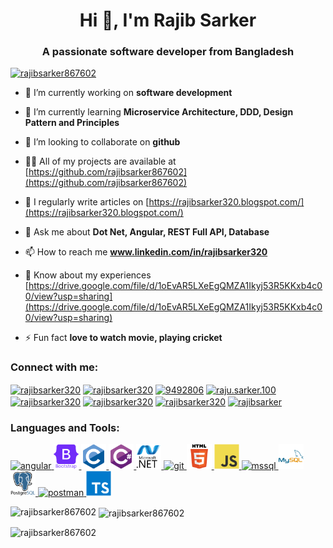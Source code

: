 [//]: <> (https://media.licdn.com/dms/image/D5603AQHOoTQDl-ltVA/profile-displayphoto-shrink_800_800/0/1709130098850?e=1720051200&v=beta&t=FojTtfS-9QS1TK3JZ9ub0BvEURdoiIkkK1kQ775_7OI)


<h1 align="center">Hi 👋, I'm Rajib Sarker</h1>
<h3 align="center">A passionate software developer from Bangladesh</h3>


<p align="left"> <a href="https://github.com/ryo-ma/github-profile-trophy"><img src="https://github-profile-trophy.vercel.app/?username=rajibsarker867602" alt="rajibsarker867602" /></a> </p>

- 🔭 I’m currently working on **software development**

- 🌱 I’m currently learning **Microservice Architecture, DDD, Design Pattern and Principles**

- 👯 I’m looking to collaborate on **github**

- 👨‍💻 All of my projects are available at [https://github.com/rajibsarker867602](https://github.com/rajibsarker867602)

- 📝 I regularly write articles on [https://rajibsarker320.blogspot.com/](https://rajibsarker320.blogspot.com/)

- 💬 Ask me about **Dot Net, Angular, REST Full API, Database**

- 📫 How to reach me **www.linkedin.com/in/rajibsarker320**

- 📄 Know about my experiences [https://drive.google.com/file/d/1oEvAR5LXeEgQMZA1Ikyj53R5KKxb4c00/view?usp=sharing](https://drive.google.com/file/d/1oEvAR5LXeEgQMZA1Ikyj53R5KKxb4c00/view?usp=sharing)

- ⚡ Fun fact **love to watch movie, playing cricket**

<h3 align="left">Connect with me:</h3>
<p align="left">
<a href="https://twitter.com/rajibsarker320" target="blank"><img align="center" src="https://raw.githubusercontent.com/rahuldkjain/github-profile-readme-generator/master/src/images/icons/Social/twitter.svg" alt="rajibsarker320" height="30" width="40" /></a>
<a href="https://linkedin.com/in/rajibsarker320" target="blank"><img align="center" src="https://raw.githubusercontent.com/rahuldkjain/github-profile-readme-generator/master/src/images/icons/Social/linked-in-alt.svg" alt="rajibsarker320" height="30" width="40" /></a>
<a href="https://stackoverflow.com/users/9492806" target="blank"><img align="center" src="https://raw.githubusercontent.com/rahuldkjain/github-profile-readme-generator/master/src/images/icons/Social/stack-overflow.svg" alt="9492806" height="30" width="40" /></a>
<a href="https://fb.com/raju.sarker.100" target="blank"><img align="center" src="https://raw.githubusercontent.com/rahuldkjain/github-profile-readme-generator/master/src/images/icons/Social/facebook.svg" alt="raju.sarker.100" height="30" width="40" /></a>
<a href="https://www.youtube.com/@rajibsarker320" target="blank"><img align="center" src="https://raw.githubusercontent.com/rahuldkjain/github-profile-readme-generator/master/src/images/icons/Social/youtube.svg" alt="rajibsarker320" height="30" width="40" /></a>
<a href="https://www.hackerrank.com/rajibsarker320" target="blank"><img align="center" src="https://raw.githubusercontent.com/rahuldkjain/github-profile-readme-generator/master/src/images/icons/Social/hackerrank.svg" alt="rajibsarker320" height="30" width="40" /></a>
<a href="https://codeforces.com/profile/rajibsarker320" target="blank"><img align="center" src="https://raw.githubusercontent.com/rahuldkjain/github-profile-readme-generator/master/src/images/icons/Social/codeforces.svg" alt="rajibsarker320" height="30" width="40" /></a>
<a href="https://www.leetcode.com/rajibsarker" target="blank"><img align="center" src="https://raw.githubusercontent.com/rahuldkjain/github-profile-readme-generator/master/src/images/icons/Social/leet-code.svg" alt="rajibsarker" height="30" width="40" /></a>
</p>

<h3 align="left">Languages and Tools:</h3>
<p align="left"> <a href="https://angular.io" target="_blank" rel="noreferrer"> <img src="https://angular.io/assets/images/logos/angular/angular.svg" alt="angular" width="40" height="40"/> </a> <a href="https://getbootstrap.com" target="_blank" rel="noreferrer"> <img src="https://raw.githubusercontent.com/devicons/devicon/master/icons/bootstrap/bootstrap-plain-wordmark.svg" alt="bootstrap" width="40" height="40"/> </a> <a href="https://www.cprogramming.com/" target="_blank" rel="noreferrer"> <img src="https://raw.githubusercontent.com/devicons/devicon/master/icons/c/c-original.svg" alt="c" width="40" height="40"/> </a> <a href="https://www.w3schools.com/cs/" target="_blank" rel="noreferrer"> <img src="https://raw.githubusercontent.com/devicons/devicon/master/icons/csharp/csharp-original.svg" alt="csharp" width="40" height="40"/> </a> <a href="https://dotnet.microsoft.com/" target="_blank" rel="noreferrer"> <img src="https://raw.githubusercontent.com/devicons/devicon/master/icons/dot-net/dot-net-original-wordmark.svg" alt="dotnet" width="40" height="40"/> </a> <a href="https://git-scm.com/" target="_blank" rel="noreferrer"> <img src="https://www.vectorlogo.zone/logos/git-scm/git-scm-icon.svg" alt="git" width="40" height="40"/> </a> <a href="https://www.w3.org/html/" target="_blank" rel="noreferrer"> <img src="https://raw.githubusercontent.com/devicons/devicon/master/icons/html5/html5-original-wordmark.svg" alt="html5" width="40" height="40"/> </a> <a href="https://developer.mozilla.org/en-US/docs/Web/JavaScript" target="_blank" rel="noreferrer"> <img src="https://raw.githubusercontent.com/devicons/devicon/master/icons/javascript/javascript-original.svg" alt="javascript" width="40" height="40"/> </a> <a href="https://www.microsoft.com/en-us/sql-server" target="_blank" rel="noreferrer"> <img src="https://www.svgrepo.com/show/303229/microsoft-sql-server-logo.svg" alt="mssql" width="40" height="40"/> </a> <a href="https://www.mysql.com/" target="_blank" rel="noreferrer"> <img src="https://raw.githubusercontent.com/devicons/devicon/master/icons/mysql/mysql-original-wordmark.svg" alt="mysql" width="40" height="40"/> </a> <a href="https://www.postgresql.org" target="_blank" rel="noreferrer"> <img src="https://raw.githubusercontent.com/devicons/devicon/master/icons/postgresql/postgresql-original-wordmark.svg" alt="postgresql" width="40" height="40"/> </a> <a href="https://postman.com" target="_blank" rel="noreferrer"> <img src="https://www.vectorlogo.zone/logos/getpostman/getpostman-icon.svg" alt="postman" width="40" height="40"/> </a> <a href="https://www.typescriptlang.org/" target="_blank" rel="noreferrer"> <img src="https://raw.githubusercontent.com/devicons/devicon/master/icons/typescript/typescript-original.svg" alt="typescript" width="40" height="40"/> </a> </p>

<p><img align="left" src="https://github-readme-stats.vercel.app/api/top-langs?username=rajibsarker867602&show_icons=true&locale=en&layout=compact" alt="rajibsarker867602" /></p>

<p>&nbsp;<img align="center" src="https://github-readme-stats.vercel.app/api?username=rajibsarker867602&show_icons=true&locale=en" alt="rajibsarker867602" /></p>

<p align="left"> <img src="https://komarev.com/ghpvc/?username=rajibsarker867602&label=Profile%20views&color=0e75b6&style=flat" alt="rajibsarker867602" /> </p>
